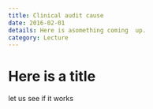 ```yaml
---
title: Clinical audit cause
date: 2016-02-01
details: Here is asomething coming  up.
category: Lecture
---
```


# Here is a title

let us see if it works